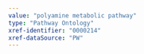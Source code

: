 ```yaml
---
value: "polyamine metabolic pathway"
type: "Pathway Ontology"
xref-identifier: "0000214"
xref-dataSource: "PW"
---
```

